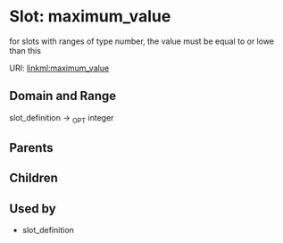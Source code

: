 
# Slot: maximum_value


for slots with ranges of type number, the value must be equal to or lowe than this

URI: [linkml:maximum_value](https://w3id.org/linkml/maximum_value)


## Domain and Range

slot_definition &#8594;  <sub>OPT</sub> integer

## Parents


## Children


## Used by

 * slot_definition
